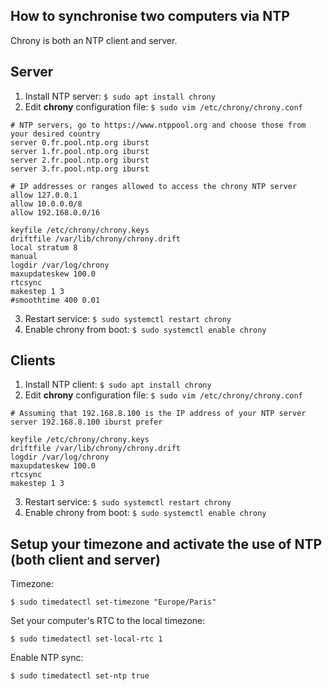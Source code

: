 How to synchronise two computers via NTP
----------------------------------------
Chrony is both an NTP client and server.

Server
------
1. Install NTP server: `$ sudo apt install chrony`
2. Edit **chrony** configuration file: `$ sudo vim /etc/chrony/chrony.conf`
```
# NTP servers, go to https://www.ntppool.org and choose those from your desired country
server 0.fr.pool.ntp.org iburst
server 1.fr.pool.ntp.org iburst
server 2.fr.pool.ntp.org iburst
server 3.fr.pool.ntp.org iburst

# IP addresses or ranges allowed to access the chrony NTP server
allow 127.0.0.1
allow 10.0.0.0/8
allow 192.168.0.0/16

keyfile /etc/chrony/chrony.keys
driftfile /var/lib/chrony/chrony.drift
local stratum 8
manual
logdir /var/log/chrony
maxupdateskew 100.0
rtcsync
makestep 1 3
#smoothtime 400 0.01
```
3. Restart service: `$ sudo systemctl restart chrony`
4. Enable chrony from boot: `$ sudo systemctl enable chrony`

Clients
-------
1. Install NTP client: `$ sudo apt install chrony`
2. Edit **chrony** configuration file: `$ sudo vim /etc/chrony/chrony.conf`
```
# Assuming that 192.168.8.100 is the IP address of your NTP server
server 192.168.8.100 iburst prefer

keyfile /etc/chrony/chrony.keys
driftfile /var/lib/chrony/chrony.drift
logdir /var/log/chrony
maxupdateskew 100.0
rtcsync
makestep 1 3
```
3. Restart service: `$ sudo systemctl restart chrony`
4. Enable chrony from boot: `$ sudo systemctl enable chrony`

Setup your timezone and activate the use of NTP (both client and server)
------------------------------------------------------------------------
Timezone: 
```
$ sudo timedatectl set-timezone "Europe/Paris"
```

Set your computer's RTC to the local timezone:
```
$ sudo timedatectl set-local-rtc 1
```

Enable NTP sync:
```
$ sudo timedatectl set-ntp true
```
